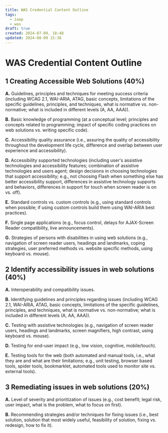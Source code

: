 ```yaml
---
title: WAS Credential Content Outline
tags:
  - iaap
  - was
draft: true
created: 2024-07-09, 18:48
updated: 2024-08-09 15:38
---
```

# WAS Credential Content Outline

## 1 Creating Accessible Web Solutions (40%)
**A.** Guidelines, principles and techniques for meeting success criteria (including WCAG 2.1, WAI-ARIA, ATAG, basic concepts, limitations of the specific guidelines, principles, and techniques, what is normative vs. non-normative; what is included in different levels (A, AA, AAA)).

**B.** Basic knowledge of programming (at a conceptual level; principles and concepts related to programming; impact of specific coding practices on web solutions vs. writing specific code).

**C.** Accessibility quality assurance (i.e., assuring the quality of accessibility throughout the development life cycle, difference and overlap between user experience and accessibility).

**D.** Accessibility supported technologies (including user's assistive technologies and accessibility features; combination of assistive technologies and users agent; design decisions in choosing technologies that support accessibility; e.g., not choosing Flash when something else has better accessibility support, differences in assistive technology supports and behaviors, differences in support for touch when screen reader is on vs. off).

**E.** Standard controls vs. custom controls (e.g., using standard controls when possible; if using custom controls build them using WAI-ARIA best practices).

**F.** Single page applications (e.g., focus control, delays for AJAX-Screen Reader compatibility, live announcements).

**G.** Strategies of persons with disabilities in using web solutions (e.g., navigation of screen reader users, headings and landmarks, coping strategies, user preferred methods vs. website specific methods, using keyboard vs. mouse).

## 2 Identify accessibility issues in web solutions (40%)
 **A.** Interoperability and compatibility issues.
 
 **B.** Identifying guidelines and principles regarding issues (including WCAG 2.1, WAI-ARIA, ATAG, basic concepts, limitations of the specific guidelines, principles, and techniques, what is normative vs. non-normative; what is included in different levels (A, AA, AAA)).

**C.** Testing with assistive technologies (e.g., navigation of screen reader users, headings and landmarks, screen magnifiers, high contrast, using keyboard vs. mouse).

**D.** Testing for end-user impact (e.g., low vision, cognitive, mobile/touch).

**E.** Testing tools for the web (both automated and manual tools, i.e., what they are and what are their limitations; e.g., unit testing, browser based tools, spider tools, bookmarklet, automated tools used to monitor site vs. external tools).

## 3 Remediating issues in web solutions (20%)
 **A.** Level of severity and prioritization of issues (e.g., cost benefit; legal risk, user impact, what is the problem, what to focus on first).
 
 **B.** Recommending strategies and/or techniques for fixing issues (i.e., best solution, solution that most widely useful, feasibility of solution, fixing vs. redesign, how to fix it).
